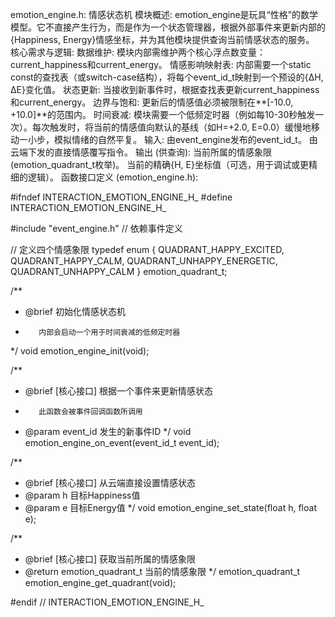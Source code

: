 emotion_engine.h: 情感状态机
模块概述:
emotion_engine是玩具“性格”的数学模型。它不直接产生行为，而是作为一个状态管理器，根据外部事件来更新内部的{Happiness, Energy}情感坐标，并为其他模块提供查询当前情感状态的服务。
核心需求与逻辑:
数据维护: 模块内部需维护两个核心浮点数变量：current_happiness和current_energy。
情感影响映射表: 内部需要一个static const的查找表（或switch-case结构），将每个event_id_t映射到一个预设的{ΔH, ΔE}变化值。
状态更新: 当接收到新事件时，根据查找表更新current_happiness和current_energy。
边界与饱和: 更新后的情感值必须被限制在**[-10.0, +10.0]**的范围内。
时间衰减: 模块需要一个低频定时器（例如每10-30秒触发一次）。每次触发时，将当前的情感值向默认的基线（如H=+2.0, E=0.0）缓慢地移动一小步，模拟情绪的自然平复。
输入:
由event_engine发布的event_id_t。
由云端下发的直接情感覆写指令。
输出 (供查询):
当前所属的情感象限 (emotion_quadrant_t枚举)。
当前的精确{H, E}坐标值（可选，用于调试或更精细的逻辑）。
函数接口定义 (emotion_engine.h):

#ifndef INTERACTION_EMOTION_ENGINE_H_
#define INTERACTION_EMOTION_ENGINE_H_

#include "event_engine.h" // 依赖事件定义

// 定义四个情感象限
typedef enum { 
    QUADRANT_HAPPY_EXCITED, 
    QUADRANT_HAPPY_CALM, 
    QUADRANT_UNHAPPY_ENERGETIC, 
    QUADRANT_UNHAPPY_CALM 
} emotion_quadrant_t;

/**
 * @brief 初始化情感状态机
 *        内部会启动一个用于时间衰减的低频定时器
 */
void emotion_engine_init(void);

/**
 * @brief [核心接口] 根据一个事件来更新情感状态
 *        此函数会被事件回调函数所调用
 * @param event_id 发生的新事件ID
 */
void emotion_engine_on_event(event_id_t event_id);

/**
 * @brief [核心接口] 从云端直接设置情感状态
 * @param h 目标Happiness值
 * @param e 目标Energy值
 */
void emotion_engine_set_state(float h, float e);

/**
 * @brief [核心接口] 获取当前所属的情感象限
 * @return emotion_quadrant_t 当前的情感象限
 */
emotion_quadrant_t emotion_engine_get_quadrant(void);

#endif // INTERACTION_EMOTION_ENGINE_H_

